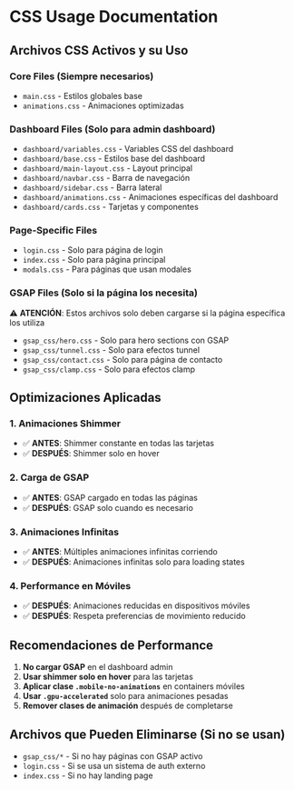 # CSS Usage Documentation

## Archivos CSS Activos y su Uso

### Core Files (Siempre necesarios)
- `main.css` - Estilos globales base
- `animations.css` - Animaciones optimizadas

### Dashboard Files (Solo para admin dashboard)
- `dashboard/variables.css` - Variables CSS del dashboard
- `dashboard/base.css` - Estilos base del dashboard
- `dashboard/main-layout.css` - Layout principal
- `dashboard/navbar.css` - Barra de navegación
- `dashboard/sidebar.css` - Barra lateral
- `dashboard/animations.css` - Animaciones específicas del dashboard
- `dashboard/cards.css` - Tarjetas y componentes

### Page-Specific Files
- `login.css` - Solo para página de login
- `index.css` - Solo para página principal
- `modals.css` - Para páginas que usan modales

### GSAP Files (Solo si la página los necesita)
⚠️ **ATENCIÓN**: Estos archivos solo deben cargarse si la página específica los utiliza
- `gsap_css/hero.css` - Solo para hero sections con GSAP
- `gsap_css/tunnel.css` - Solo para efectos tunnel
- `gsap_css/contact.css` - Solo para página de contacto
- `gsap_css/clamp.css` - Solo para efectos clamp

## Optimizaciones Aplicadas

### 1. Animaciones Shimmer
- ✅ **ANTES**: Shimmer constante en todas las tarjetas
- ✅ **DESPUÉS**: Shimmer solo en hover

### 2. Carga de GSAP
- ✅ **ANTES**: GSAP cargado en todas las páginas
- ✅ **DESPUÉS**: GSAP solo cuando es necesario

### 3. Animaciones Infinitas
- ✅ **ANTES**: Múltiples animaciones infinitas corriendo
- ✅ **DESPUÉS**: Animaciones infinitas solo para loading states

### 4. Performance en Móviles
- ✅ **DESPUÉS**: Animaciones reducidas en dispositivos móviles
- ✅ **DESPUÉS**: Respeta preferencias de movimiento reducido

## Recomendaciones de Performance

1. **No cargar GSAP** en el dashboard admin
2. **Usar shimmer solo en hover** para las tarjetas
3. **Aplicar clase `.mobile-no-animations`** en containers móviles
4. **Usar `.gpu-accelerated`** solo para animaciones pesadas
5. **Remover clases de animación** después de completarse

## Archivos que Pueden Eliminarse (Si no se usan)

- `gsap_css/*` - Si no hay páginas con GSAP activo
- `login.css` - Si se usa un sistema de auth externo
- `index.css` - Si no hay landing page
